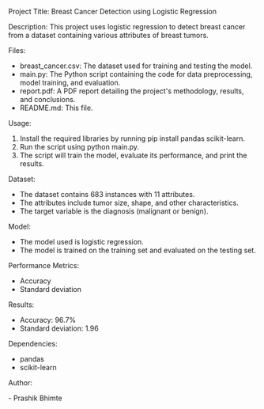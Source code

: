 Project Title: Breast Cancer Detection using Logistic Regression

Description: This project uses logistic regression to detect breast cancer from a dataset containing various attributes of breast tumors.

Files:

- breast_cancer.csv: The dataset used for training and testing the model.
- main.py: The Python script containing the code for data preprocessing, model training, and evaluation.
- report.pdf: A PDF report detailing the project's methodology, results, and conclusions.
- README.md: This file.

Usage:

1. Install the required libraries by running pip install pandas scikit-learn.
2. Run the script using python main.py.
3. The script will train the model, evaluate its performance, and print the results.

Dataset:

- The dataset contains 683 instances with 11 attributes.
- The attributes include tumor size, shape, and other characteristics.
- The target variable is the diagnosis (malignant or benign).

Model:

- The model used is logistic regression.
- The model is trained on the training set and evaluated on the testing set.

Performance Metrics:

- Accuracy
- Standard deviation 

Results:

- Accuracy: 96.7%
- Standard deviation: 1.96 

Dependencies:

- pandas
- scikit-learn

Author:

- Prashik Bhimte
